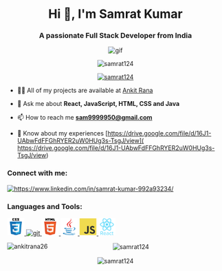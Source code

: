 <h1 align="center">Hi 👋, I'm Samrat Kumar</h1>
<h3 align="center">A passionate Full Stack Developer from India</h3>

<p align="center"><img  height="300px" width="400px" src="https://i.pinimg.com/originals/a4/51/39/a451393c169a91586312551109361064.gif" alt="gif"/></p>

<p align="center"> <img src="https://komarev.com/ghpvc/?username=samrat124&label=Profile%20views&color=0e75b6&style=flat" alt="samrat124" /> </p>

<p align="center"> <a href="https://github.com/ryo-ma/github-profile-trophy"><img src="https://github-profile-trophy.vercel.app/?username=samrat124" alt="samrat124" /></a> </p>


- 👨‍💻 All of my projects are available at [Ankit Rana](https://ranankit.com)

- 💬 Ask me about **React, JavaScript, HTML, CSS and Java**

- 📫 How to reach me **sam9999950@gmail.com**

- 📄 Know about my experiences [https://drive.google.com/file/d/16J1-UAbwFdFFGhRYER2uW0HUg3s-TsgJ/view]( https://drive.google.com/file/d/16J1-UAbwFdFFGhRYER2uW0HUg3s-TsgJ/view)

<h3 align="left">Connect with me:</h3>
<p align="left">
<a href="https://linkedin.com/in/https://www.linkedin.com/in/samrat-kumar-992a93234/" target="blank"><img align="center" src="https://raw.githubusercontent.com/rahuldkjain/github-profile-readme-generator/master/src/images/icons/Social/linked-in-alt.svg" alt=" https://www.linkedin.com/in/samrat-kumar-992a93234/" height="30" width="40" /></a>
<!-- <a href="https://www.hackerrank.com/https://www.hackerrank.com/a_r_98711" target="blank"><img align="center" src="https://raw.githubusercontent.com/rahuldkjain/github-profile-readme-generator/master/src/images/icons/Social/hackerrank.svg" alt="https://www.hackerrank.com/a_r_98711" height="30" width="40" /></a> -->
</p>

<h3 align="left">Languages and Tools:</h3>
<p align="left"> <a href="https://www.w3schools.com/css/" target="_blank" rel="noreferrer"> <img src="https://raw.githubusercontent.com/devicons/devicon/master/icons/css3/css3-original-wordmark.svg" alt="css3" width="40" height="40"/> </a> <a href="https://git-scm.com/" target="_blank" rel="noreferrer"> <img src="https://www.vectorlogo.zone/logos/git-scm/git-scm-icon.svg" alt="git" width="40" height="40"/> </a> <a href="https://www.w3.org/html/" target="_blank" rel="noreferrer"> <img src="https://raw.githubusercontent.com/devicons/devicon/master/icons/html5/html5-original-wordmark.svg" alt="html5" width="40" height="40"/> </a> <a href="https://www.java.com" target="_blank" rel="noreferrer"> <img src="https://raw.githubusercontent.com/devicons/devicon/master/icons/java/java-original.svg" alt="java" width="40" height="40"/> </a> <a href="https://developer.mozilla.org/en-US/docs/Web/JavaScript" target="_blank" rel="noreferrer"> <img src="https://raw.githubusercontent.com/devicons/devicon/master/icons/javascript/javascript-original.svg" alt="javascript" width="40" height="40"/> </a> <a href="https://reactjs.org/" target="_blank" rel="noreferrer"> <img src="https://raw.githubusercontent.com/devicons/devicon/master/icons/react/react-original-wordmark.svg" alt="react" width="40" height="40"/> </a> </p>

<p><img align="left" width="48%" src="https://github-readme-stats.vercel.app/api/top-langs?username=samrat124&show_icons=true&locale=en&layout=compact" alt="ankitrana26" /></p>

<p>&nbsp;<img align="center" width="48%" src="https://github-readme-stats.vercel.app/api?username=samrat124&show_icons=true&locale=en" alt="samrat124" /></p>

<p align="center"><img align="center" src="https://github-readme-streak-stats.herokuapp.com/?user=samrat124&" alt="samrat124" /></p>






<!---
AnkitRana26/AnkitRana26 is a ✨ special ✨ repository because its `README.md` (this file) appears on your GitHub profile.
You can click the Preview link to take a look at your changes.
--->

